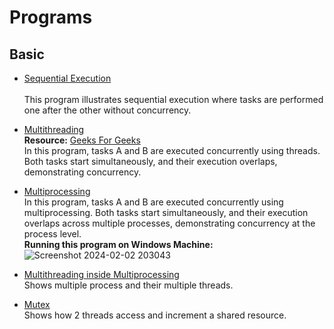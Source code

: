 # Programs
## Basic
- <a href="Basics/Sequential Execution.py">Sequential Execution</a></br>	
  This program illustrates sequential execution where tasks are performed one after the other without concurrency.

- <a href="Basics/Multithreading.py">Multithreading</a></br>
  **Resource:** <a href="https://www.geeksforgeeks.org/multithreading-python-set-1/#">Geeks For Geeks</a></br>
  In this program, tasks A and B are executed concurrently using threads. Both tasks start simultaneously, and their execution overlaps, demonstrating concurrency.
 
- <a href="Basics/Multiprocessing.py">Multiprocessing</a></br>
  In this program, tasks A and B are executed concurrently using multiprocessing. Both tasks start simultaneously, and their execution overlaps across multiple processes, demonstrating concurrency at the process level. </br>
  **Running this program on Windows Machine:**
  ![Screenshot 2024-02-02 203043](https://github.com/PriyankaKhire/Concurrency/assets/12015512/ad65d973-f870-42f2-a698-07c8405d5081)

- <a href="Basics/Multithreading inside Multiprocessing.py">Multithreading inside Multiprocessing</a></br>
  Shows multiple process and their multiple threads.

- <a href="Basics/Mutex.py">Mutex</a></br>
  Shows how 2 threads access and increment a shared resource.